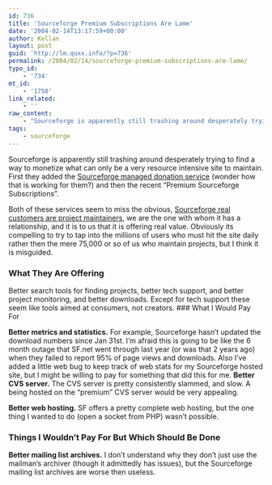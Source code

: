 ```yaml
---
id: 736
title: 'Sourceforge Premium Subscriptions Are Lame'
date: '2004-02-14T13:17:59+00:00'
author: Kellan
layout: post
guid: 'http://lm.quxx.info/?p=736'
permalink: /2004/02/14/sourceforge-premium-subscriptions-are-lame/
typo_id:
    - '734'
mt_id:
    - '1750'
link_related:
    - ''
raw_content:
    - "Sourceforge is apparently still trashing around desperately trying to find a way to monetize what can only be a very resource intensive site to maintain.  First they added the <a href=\\\"http://laughingmeme.org/archives/001532.html#001532\\\">Sourceforge managed donation service</a> (wonder how that is working for them?) and then the recent \\\"Premium Sourceforge Subscriptions\\\".  \n\nBoth of these services seem to miss the obvious, <a href=\\\"http://laughingmeme.org/archives/000446.html#000446\\\">Sourceforge real customers are project maintainers</a>, we are the one with whom it has a relationship, and it is to us that it is offering real value.  Obviously its compelling to try to tap into the millions of users who must hit the site daily rather then the mere 75,000 or so of us who maintain projects, but I think it is misguided.\n\n<h3>What They Are Offering</h3>Better search tools for finding projects, better tech support, and better project monitoring, and better downloads.  Except for tech support these seem like tools aimed at consumers, not creators.\n\n<h3>What I Would Pay For</h3><b>Better metrics and statistics.</b>  For example, Sourceforge hasn\\'t updated the download numbers since Jan 31st.  I\\'m afraid this is going to be like the 6 month outage that SF.net went through last year (or was that 2 years ago) when they failed to report 95% of page views and downloads.  Also I\\'ve added a little web bug to keep track of web stats for my Sourceforge hosted site, but I might be willing to pay for something that did this for me.\n\n<b>Better CVS server.</b>  The CVS server is pretty consistently slammed, and slow.  A being hosted on the \\\"premium\\\" CVS server would be very appealing.\n\n<b>Better web hosting.</b>  SF offers a pretty complete web hosting, but the one thing I wanted to do (open a socket from PHP) wasn\\'t possible.\n\n\n<h3>Things I Wouldn\\'t Pay For But Which Should Be Done</h3><b>Better mailing list archives.</b>  I don\\'t understand why they don\\'t just use the mailman\\'s archiver (though it admittedly has issues), but the Sourceforge mailing list archives are worse then useless."
tags:
    - sourceforge
---
```


Sourceforge is apparently still trashing around desperately trying to find a way to monetize what can only be a very resource intensive site to maintain. First they added the [Sourceforge managed donation service](http://laughingmeme.org/archives/001532.html#001532) (wonder how that is working for them?) and then the recent “Premium Sourceforge Subscriptions”.

Both of these services seem to miss the obvious, [Sourceforge real customers are project maintainers](http://laughingmeme.org/archives/000446.html#000446), we are the one with whom it has a relationship, and it is to us that it is offering real value. Obviously its compelling to try to tap into the millions of users who must hit the site daily rather then the mere 75,000 or so of us who maintain projects, but I think it is misguided.

### What They Are Offering

Better search tools for finding projects, better tech support, and better project monitoring, and better downloads. Except for tech support these seem like tools aimed at consumers, not creators. ### What I Would Pay For

**Better metrics and statistics.** For example, Sourceforge hasn’t updated the download numbers since Jan 31st. I’m afraid this is going to be like the 6 month outage that SF.net went through last year (or was that 2 years ago) when they failed to report 95% of page views and downloads. Also I’ve added a little web bug to keep track of web stats for my Sourceforge hosted site, but I might be willing to pay for something that did this for me. **Better CVS server.** The CVS server is pretty consistently slammed, and slow. A being hosted on the “premium” CVS server would be very appealing.

**Better web hosting.** SF offers a pretty complete web hosting, but the one thing I wanted to do (open a socket from PHP) wasn’t possible.

### Things I Wouldn’t Pay For But Which Should Be Done

**Better mailing list archives.** I don’t understand why they don’t just use the mailman’s archiver (though it admittedly has issues), but the Sourceforge mailing list archives are worse then useless. 